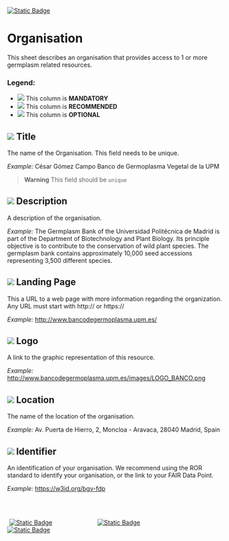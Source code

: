 [![Static Badge](https://img.shields.io/badge/lang-es-yellow?style=plastic)](../Es%20Documentation/Organisation.es.md)
# Organisation
This sheet describes an organisation that provides access to 1 or more germplasm related resources.

### Legend:
- ![](https://placehold.jp/17/ff0000/000000/20x20.png?text=M) This column is **MANDATORY**
- ![](https://placehold.jp/17/ea9999/000000/20x20.png?text=R) This column is **RECOMMENDED**
- ![](https://placehold.jp/17/ffffff/000000/20x20.png?text=O) This column is **OPTIONAL**

## ![](https://placehold.jp/17/ff0000/000000/20x20.png?text=M) Title
The name of the Organisation. This
field needs to be unique.

*Example:*
César Gómez Campo Banco de Germoplasma Vegetal de la UPM


> **Warning** This field should be `unique`

## ![](https://placehold.jp/17/ff0000/000000/20x20.png?text=M) Description
A description of the organisation.

*Example:*
The Germplasm Bank of the Universidad Politécnica de Madrid is part of the Department of Biotechnology and Plant Biology. Its principle objective is to contribute to the conservation of wild plant species. The germplasm bank contains approximately 10,000 seed accessions representing 3,500 different species.




## ![](https://placehold.jp/17/ffffff/000000/20x20.png?text=O) Landing Page
This a URL to a web page with more
information regarding the organization. Any
URL must start with http:// or https://

*Example:*
http://www.bancodegermoplasma.upm.es/



## ![](https://placehold.jp/17/ffffff/000000/20x20.png?text=O) Logo
A link to the graphic representation of this
resource.

*Example:*
http://www.bancodegermoplasma.upm.es/images/LOGO_BANCO.png


## ![](https://placehold.jp/17/ffffff/000000/20x20.png?text=O) Location 
The name of the location of the organisation.

*Example:* 
Av. Puerta de Hierro, 2, Moncloa - Aravaca, 28040 Madrid, Spain




## ![](https://placehold.jp/17/ffffff/000000/20x20.png?text=O) Identifier
An identification of your organisation. We recommend using the
ROR standard to identify your organisation, or the link to your FAIR Data Point.

*Example:* 
https://w3id.org/bgv-fdp

<br />
<br />

<a style="text-align: left; width:1%; display: inline-block;">[![Static Badge](https://img.shields.io/badge/Previous%20Sheet-README-yellow?style=for-the-badge)](../README.md)</a>
<a style="text-align: center; width:20%; display: inline-block;">[![Static Badge](https://img.shields.io/badge/Home-README-blue?style=for-the-badge)](../README.md)</a>
<a style="text-align: right; width:20%;display: inline-block;">[![Static Badge](https://img.shields.io/badge/Next%20Sheet-ContactPoint-green?style=for-the-badge)](./ContactPoint.md)</a>
